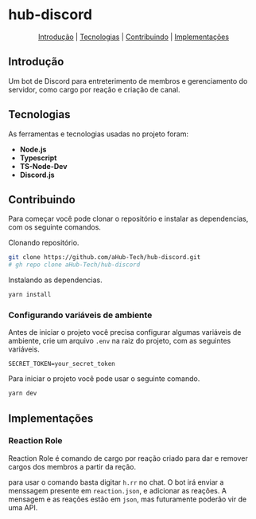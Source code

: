 # hub-discord

<p align="center">
  <a href="#introdução">Introdução</a> |
  <a href="#tecnologias">Tecnologias</a> |
  <a href="#contribuindo">Contribuindo</a> |
  <a href="#">Implementações</a>
</p>

## Introdução
Um bot de Discord para entreterimento de membros e gerenciamento do servidor, como cargo por reação e criação de canal.

## Tecnologias
As ferramentas e tecnologias usadas no projeto foram:

- **Node.js**
- **Typescript**
- **TS-Node-Dev**
- **Discord.js**

## Contribuindo
Para começar você pode clonar o repositório e instalar as dependencias, com os seguinte comandos.

Clonando repositório.
```bash
git clone https://github.com/aHub-Tech/hub-discord.git
# gh repo clone aHub-Tech/hub-discord
```

Instalando as dependencias.
```bash
yarn install
```

### Configurando variáveis de ambiente
Antes de iniciar o projeto você precisa configurar algumas variáveis de ambiente, crie um arquivo `.env` na raiz do projeto, com as seguintes variáveis.
```env
SECRET_TOKEN=your_secret_token
```

Para iniciar o projeto você pode usar o seguinte comando.
```bash
yarn dev
```

## Implementações

### Reaction Role
Reaction Role é comando de cargo por reação criado para dar e remover cargos dos membros a partir da reção.

para usar o comando basta digitar `h.rr` no chat. O bot irá enviar a menssagem presente em `reaction.json`, e adicionar as reações. A mensagem e as reações estão em `json`, mas futuramente poderão vir de uma API.